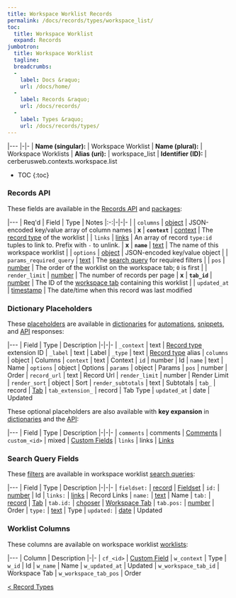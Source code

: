```yaml
---
title: Workspace Worklist Records
permalink: /docs/records/types/workspace_list/
toc:
  title: Workspace Worklist
  expand: Records
jumbotron:
  title: Workspace Worklist
  tagline: 
  breadcrumbs:
  -
    label: Docs &raquo;
    url: /docs/home/
  -
    label: Records &raquo;
    url: /docs/records/
  -
    label: Types &raquo;
    url: /docs/records/types/
---
```


|---
|-|-
| **Name (singular):** | Workspace Worklist
| **Name (plural):** | Workspace Worklists
| **Alias (uri):** | workspace_list
| **Identifier (ID):** | cerberusweb.contexts.workspace.list

* TOC
{:toc}

### Records API

These fields are available in the [Records API](/docs/api/endpoints/records/) and [packages](/docs/packages/):

|---
| Req'd | Field | Type | Notes
|:-:|-|-|-
|   | `columns` | [object](/docs/records/fields/types/object/) | JSON-encoded key/value array of column names 
| **x** | **`context`** | [context](/docs/records/fields/types/context/) | The [record type](/docs/records/types/) of the worklist 
|   | `links` | [links](/docs/records/fields/types/links/) | An array of record `type:id` tuples to link to. Prefix with `-` to unlink. 
| **x** | **`name`** | [text](/docs/records/fields/types/text/) | The name of this workspace worklist 
|   | `options` | [object](/docs/records/fields/types/object/) | JSON-encoded key/value object 
|   | `params_required_query` | [text](/docs/records/fields/types/text/) | The [search query](/docs/search/) for required filters 
|   | `pos` | [number](/docs/records/fields/types/number/) | The order of the worklist on the workspace tab; `0` is first 
|   | `render_limit` | [number](/docs/records/fields/types/number/) | The number of records per page 
| **x** | **`tab_id`** | [number](/docs/records/fields/types/number/) | The ID of the [workspace tab](/docs/records/types/workspace_tab/) containing this worklist 
|   | `updated_at` | [timestamp](/docs/records/fields/types/timestamp/) | The date/time when this record was last modified 

### Dictionary Placeholders

These [placeholders](/docs/scripting/variables/#placeholders) are available in [dictionaries](/docs/guide/developers/dictionaries/) for [automations](/docs/automations/), [snippets](/docs/snippets/), and [API](/docs/api/) responses:

|---
| Field | Type | Description
|-|-|-
| `_context` | text | [Record type](/docs/records/types/) extension ID
| `_label` | text | Label
| `_type` | text | [Record type](/docs/records/types/) alias
| `columns` | object | Columns
| `context` | text | Context
| `id` | number | Id
| `name` | text | Name
| `options` | object | Options
| `params` | object | Params
| `pos` | number | Order
| `record_url` | text | Record Url
| `render_limit` | number | Render Limit
| `render_sort` | object | Sort
| `render_subtotals` | text | Subtotals
| `tab_` | record | [Tab](/docs/records/types/workspace_tab/)
| `tab_extension_` | record | Tab Type
| `updated_at` | date | Updated

These optional placeholders are also available with **key expansion** in [dictionaries](/docs/guide/developers/dictionaries/#key-expansion) and the [API](/docs/api/responses/#expanding-keys-in-api-requests):

|---
| Field | Type | Description
|-|-|-
| `comments` | comments | [Comments](/docs/guide/developers/dictionaries/#key-expansion)
| `custom_<id>` | mixed | [Custom Fields](/docs/guide/developers/dictionaries/#key-expansion)
| `links` | links | [Links](/docs/guide/developers/dictionaries/#key-expansion)
	
### Search Query Fields

These [filters](/docs/search/#filters) are available in workspace worklist [search queries](/docs/search/):

|---
| Field | Type | Description
|-|-|-
| `fieldset:` | [record](/docs/search/#deep-search) | [Fieldset](/docs/records/types/custom_fieldset/)
| `id:` | [number](/docs/search/#numbers) | Id
| `links:` | [links](/docs/search/#links) | Record Links
| `name:` | [text](/docs/search/#text) | Name
| `tab:` | [record](/docs/search/#deep-search) | [Tab](/docs/records/types/workspace_tab/)
| `tab.id:` | [chooser](/docs/search/#choosers) | [Workspace Tab](/docs/records/types/workspace_tab/)
| `tab.pos:` | [number](/docs/search/#numbers) | Order
| `type:` | [text](/docs/search/#text) | Type
| `updated:` | [date](/docs/search/#dates) | Updated
	
### Worklist Columns

These columns are available on workspace worklist [worklists](/docs/worklists/):

|---
| Column | Description
|-|-
| `cf_<id>` | [Custom Field](/docs/records/types/custom_field/)
| `w_context` | Type
| `w_id` | Id
| `w_name` | Name
| `w_updated_at` | Updated
| `w_workspace_tab_id` | Workspace Tab
| `w_workspace_tab_pos` | Order

<div class="section-nav">
	<div class="left">
		<a href="/docs/records/types/" class="prev">&lt; Record Types</a>
	</div>
	<div class="right align-right">
	</div>
</div>
<div class="clear"></div>